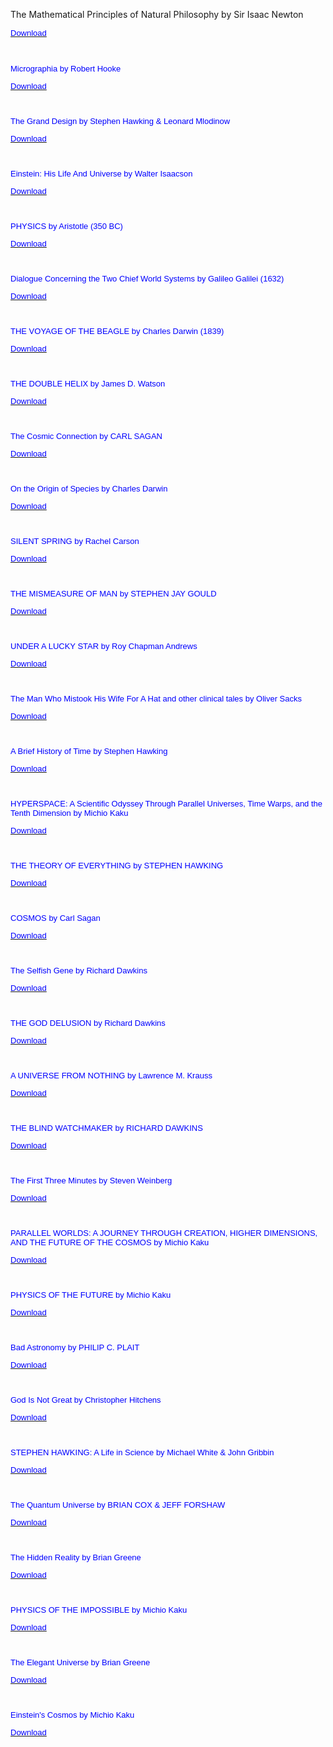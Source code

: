 

<p>The Mathematical Principles of Natural Philosophy by Sir Isaac Newton</p>

<p><a href="https://github.com/manjunath5496/503-eBooks/blob/master/pdf1.pdf" target="_blank"> <font size="2" face="arial" color="blue"> Download </a> </p></br>

<p>Micrographia by Robert Hooke</p>

<p><a href="https://github.com/manjunath5496/503-eBooks/blob/master/pdf2.pdf" target="_blank"> <font size="2" face="arial" color="blue"> Download </a></p></br>

<p>The Grand Design by Stephen Hawking & Leonard Mlodinow</p>

<p><a href="https://github.com/manjunath5496/503-eBooks/blob/master/pdf3.pdf" target="_blank"> <font size="2" face="arial" color="blue"> Download </a></p></br>

<p>Einstein: His Life And Universe by Walter Isaacson </p>

<p><a href="https://github.com/manjunath5496/503-eBooks/blob/master/pdf4.pdf" target="_blank"> <font size="2" face="arial" color="blue"> Download </a></p></br>

<p>PHYSICS by Aristotle (350 BC)</p>

<p><a href="https://github.com/manjunath5496/503-eBooks/blob/master/pdf6.pdf" target="_blank"> <font size="2" face="arial" color="blue"> Download </a></p></br>

<p>Dialogue Concerning the Two Chief World Systems by Galileo Galilei (1632)</p>

<p><a href="https://github.com/manjunath5496/503-eBooks/blob/master/pdf6.pdf" target="_blank"> <font size="2" face="arial" color="blue"> Download </a></p></br>

<p>THE VOYAGE OF THE BEAGLE by Charles Darwin (1839)</p>

<p><a href="https://github.com/manjunath5496/503-eBooks/blob/master/pdf7.pdf" target="_blank"> <font size="2" face="arial" color="blue"> Download </a></p></br>

<p>THE DOUBLE HELIX by James D. Watson</p>

<p><a href="https://github.com/manjunath5496/503-eBooks/blob/master/pdf8.pdf" target="_blank"> <font size="2" face="arial" color="blue"> Download </a></p></br>

<p>The Cosmic Connection by CARL SAGAN</p>

<p><a href="https://github.com/manjunath5496/503-eBooks/blob/master/pdf9.pdf" target="_blank"> <font size="2" face="arial" color="blue"> Download </a></p></br>

<p>On the Origin of Species by Charles Darwin</p>

<p><a href="https://github.com/manjunath5496/503-eBooks/blob/master/pdf10.pdf" target="_blank"> <font size="2" face="arial" color="blue"> Download </a></p></br>

<p>SILENT SPRING by Rachel Carson</p>

<p><a href="https://github.com/manjunath5496/503-eBooks/blob/master/pdf11.pdf" target="_blank"> <font size="2" face="arial" color="blue"> Download </a></p></br>

<p>THE MISMEASURE OF MAN by STEPHEN JAY GOULD</p>

<p><a href="https://github.com/manjunath5496/503-eBooks/blob/master/pdf12.pdf" target="_blank"> <font size="2" face="arial" color="blue"> Download </a></p></br>

<p>UNDER A LUCKY STAR by Roy Chapman Andrews</p>

<p><a href="https://github.com/manjunath5496/503-eBooks/blob/master/pdf13.pdf" target="_blank"> <font size="2" face="arial" color="blue"> Download </a></p></br>






<p>The Man Who Mistook His Wife For A Hat and other clinical tales by Oliver Sacks</p>

<p><a href="https://github.com/manjunath5496/503-eBooks/blob/master/pdf14.pdf" target="_blank"> <font size="2" face="arial" color="blue"> Download </a></p></br>

<p>A Brief History of Time by Stephen Hawking</p>

<p><a href="https://github.com/manjunath5496/503-eBooks/blob/master/pdf15.pdf" target="_blank"> <font size="2" face="arial" color="blue"> Download </a></p></br>

<p>HYPERSPACE: A Scientific Odyssey Through Parallel Universes, Time Warps, and the Tenth Dimension by Michio Kaku </p>

<p><a href="https://github.com/manjunath5496/503-eBooks/blob/master/pdf16.pdf" target="_blank"> <font size="2" face="arial" color="blue"> Download </a></p></br>

<p>THE THEORY OF EVERYTHING by STEPHEN HAWKING</p>

<p><a href="https://github.com/manjunath5496/503-eBooks/blob/master/pdf17.pdf" target="_blank"> <font size="2" face="arial" color="blue"> Download </a></p></br>

<p>COSMOS by Carl Sagan </p>

<p><a href="https://github.com/manjunath5496/503-eBooks/blob/master/pdf16.pdf" target="_blank"> <font size="2" face="arial" color="blue"> Download </a></p></br>

<p>The Selfish Gene by Richard Dawkins</p>

<p><a href="https://github.com/manjunath5496/503-eBooks/blob/master/pdf19.pdf" target="_blank"> <font size="2" face="arial" color="blue"> Download </a></p></br>

<p>THE GOD DELUSION by Richard Dawkins </p>

<p><a href="https://github.com/manjunath5496/503-eBooks/blob/master/pdf20.pdf" target="_blank"> <font size="2" face="arial" color="blue"> Download </a></p></br>

<p>A UNIVERSE FROM NOTHING by Lawrence M. Krauss</p>

<p><a href="https://github.com/manjunath5496/503-eBooks/blob/master/pdf21.pdf" target="_blank"> <font size="2" face="arial" color="blue"> Download </a></p></br>

<p>THE BLIND WATCHMAKER by RICHARD DAWKINS </p>

<p><a href="https://github.com/manjunath5496/503-eBooks/blob/master/pdf22.pdf" target="_blank"> <font size="2" face="arial" color="blue"> Download </a></p></br>

<p>The First Three Minutes by Steven Weinberg </p>

<p><a href="https://github.com/manjunath5496/503-eBooks/blob/master/pdf23.pdf" target="_blank"> <font size="2" face="arial" color="blue"> Download </a></p></br>

<p>PARALLEL WORLDS: A JOURNEY THROUGH CREATION, HIGHER DIMENSIONS, AND THE FUTURE OF THE COSMOS by Michio Kaku </p>

<p><a href="https://github.com/manjunath5496/503-eBooks/blob/master/pdf24.pdf" target="_blank"> <font size="2" face="arial" color="blue"> Download </a></p></br>

<p>PHYSICS OF THE FUTURE by Michio Kaku</p>

<p><a href="https://github.com/manjunath5496/503-eBooks/blob/master/pdf25.pdf" target="_blank"> <font size="2" face="arial" color="blue"> Download </a></p></br>

<p>Bad Astronomy by PHILIP C. PLAIT </p>

<p><a href="https://github.com/manjunath5496/503-eBooks/blob/master/pdf26.pdf" target="_blank"> <font size="2" face="arial" color="blue"> Download </a></p></br>

<p> God Is Not Great by Christopher Hitchens</p>

<p><a href="https://github.com/manjunath5496/503-eBooks/blob/master/pdf27.pdf" target="_blank"> <font size="2" face="arial" color="blue"> Download </a></p></br>

<p> STEPHEN HAWKING: A Life in Science by Michael White & John Gribbin </p>

<p><a href="https://github.com/manjunath5496/503-eBooks/blob/master/pdf28.pdf" target="_blank"> <font size="2" face="arial" color="blue"> Download </a></p></br>

<p> The Quantum Universe by BRIAN COX & JEFF FORSHAW</p>

<p><a href="https://github.com/manjunath5496/503-eBooks/blob/master/pdf29.pdf" target="_blank"> <font size="2" face="arial" color="blue"> Download </a></p></br>

<p> The Hidden Reality by Brian Greene </p>

<p><a href="https://github.com/manjunath5496/503-eBooks/blob/master/pdf30.pdf" target="_blank"> <font size="2" face="arial" color="blue"> Download </a></p></br>

<p> PHYSICS OF THE IMPOSSIBLE by Michio Kaku </p>

<p><a href="https://github.com/manjunath5496/503-eBooks/blob/master/pdf31.pdf" target="_blank"> <font size="2" face="arial" color="blue"> Download </a></p></br>

<p> The Elegant Universe by Brian Greene </p>

<p><a href="https://github.com/manjunath5496/503-eBooks/blob/master/pdf32.pdf" target="_blank"> <font size="2" face="arial" color="blue"> Download </a></p></br>

<p> Einstein's Cosmos by Michio Kaku</p>

<p><a href="https://github.com/manjunath5496/503-eBooks/blob/master/pdf33.pdf" target="_blank"> <font size="2" face="arial" color="blue"> Download </a></p></br>





